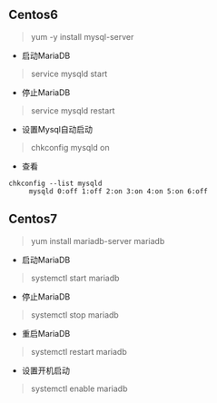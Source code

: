 ## Centos6

> yum -y install mysql-server

* 启动MariaDB

> service mysqld start

* 停止MariaDB

> service mysqld restart

* 设置Mysql自动启动

> chkconfig mysqld on

* 查看

```
chkconfig --list mysqld
     mysqld 0:off 1:off 2:on 3:on 4:on 5:on 6:off
```

## Centos7

> yum install mariadb-server mariadb

* 启动MariaDB

> systemctl start mariadb

* 停止MariaDB

> systemctl stop mariadb

* 重启MariaDB

> systemctl restart mariadb

* 设置开机启动

> systemctl enable mariadb



